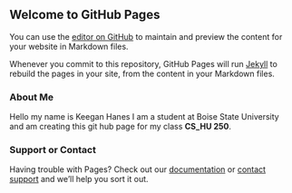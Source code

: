 ## Welcome to GitHub Pages

You can use the [editor on GitHub](https://github.com/keeganhanesboise/keeganhanesboise.github.io/edit/master/README.md) to maintain and preview the content for your website in Markdown files.

Whenever you commit to this repository, GitHub Pages will run [Jekyll](https://jekyllrb.com/) to rebuild the pages in your site, from the content in your Markdown files.

### About Me

Hello my name is Keegan Hanes I am a student at Boise State University and am creating this git hub page for my class **CS_HU 250**.

### Support or Contact

Having trouble with Pages? Check out our [documentation](https://docs.github.com/categories/github-pages-basics/) or [contact support](https://github.com/contact) and we’ll help you sort it out.
